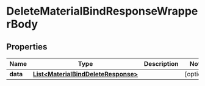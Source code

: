 

# DeleteMaterialBindResponseWrapperBody


## Properties

Name | Type | Description | Notes
------------ | ------------- | ------------- | -------------
**data** | [**List&lt;MaterialBindDeleteResponse&gt;**](MaterialBindDeleteResponse.md) |  |  [optional]



